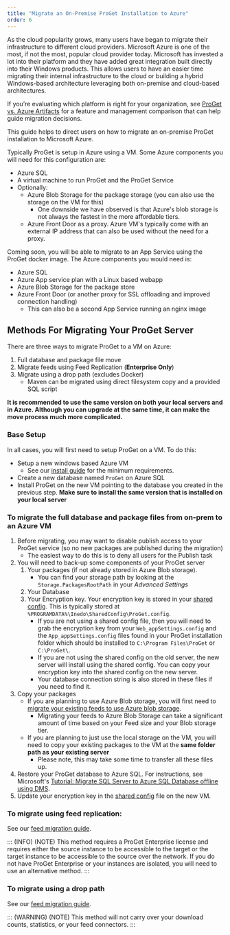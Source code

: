 ```yaml
---
title: "Migrate an On-Premise ProGet Installation to Azure"
order: 6
---
```


As the cloud popularity grows, many users have began to migrate their infrastructure to different cloud providers.  Microsoft Azure is one of the most, if not the most, popular cloud provider today.  Microsoft has invested a lot into their platform and they have added great integration built directly into their Windows products.  This allows users to have an easier time migrating their internal infrastructure to the cloud or building a hybrid Windows-based architecture leveraging both on-premise and cloud-based architectures.

If you’re evaluating which platform is right for your organization, see [ProGet vs. Azure Artifacts](https://inedo.com/proget/vs-azure-artifacts) for a feature and management comparison that can help guide migration decisions.

This guide helps to direct users on how to migrate an on-premise ProGet installation to Microsoft Azure.

Typically ProGet is setup in Azure using a VM.  Some Azure components you will need for this configuration are:
- Azure SQL
- A virtual machine to run ProGet and the ProGet Service
- Optionally:
    - Azure Blob Storage for the package storage (you can also use the storage on the VM for this)
        - One downside we have observed is that Azure's blob storage is not always the fastest in the more affordable tiers.
    - Azure Front Door as a proxy.  Azure VM's typically come with an external IP address that can also be used without the need for a proxy.
   
Coming soon, you will be able to migrate to an App Service using the ProGet docker image. The Azure components you would need is:
- Azure SQL
- Azure App service plan with a Linux based webapp
- Azure Blob Storage for the package store
- Azure Front Door (or another proxy for SSL offloading and improved connection handling)
    - This can also be a second App Service running an nginx image

## Methods For Migrating Your ProGet Server

There are three ways to migrate ProGet to a VM on Azure:
1. Full database and package file move
2. Migrate feeds using Feed Replication (**Enterprise Only**)
3. Migrate using a drop path (excludes Docker)
	- Maven can be migrated using direct filesystem copy and a provided SQL script
	
**It is recommended to use the same version on both your local servers and in Azure. Although you can upgrade at the same time, it can make the move process much more complicated.**

### Base Setup
 In all cases, you will first need to setup ProGet on a VM.  To do this:
- Setup a new windows based Azure VM
   - See our [install guide](/docs/proget/installation/installation-guide) for the minimum requirements.
- Create a new database named `ProGet` on Azure SQL
- Install ProGet on the new VM pointing to the database you created in the previous step.  **Make sure to install the same version that is installed on your local server**

### To migrate the full database and package files from on-prem to an Azure VM
1. Before migrating, you may want to disable publish access to your ProGet service (so no new packages are published during the migration)
    - The easiest way to do this is to deny all users for the Publish task
2. You will need to back-up some components of your ProGet server
    1. Your packages (if not already stored in Azure Blob storage).  
		- You can find your storage path by looking at the `Storage.PackagesRootPath` in your _Advanced Settings_
	2. Your Database
	3. Your Encryption key. Your encryption key is stored in your [shared config](/docs/installation/configuration-files).  This is typically stored at `%PROGRAMDATA%\Inedo\SharedConfig\ProGet.config`.  
		- If you are not using a shared config file, then you will need to grab the encryption key from your `Web_appSettings.config` and the `App_appSettings.config` files found in your ProGet installation folder which should be installed to `C:\Program Files\ProGet` or `C:\ProGet\`.
		- If you are not using the shared config on the old server, the new server will install using the shared config.  You can copy your encryption key into the shared config on the new server.
		- Your database connection string is also stored in these files if you need to find it. 
3. Copy your packages
   - If you are planning to use Azure Blob storage, you will first need to [migrate your existing feeds to use Azure blob storage](/docs/proget/advanced-features/proget-advanced-cloud-storage).
      - Migrating your feeds to Azure Blob Storage can take a significant amount of time based on your Feed size and your Blob storage tier.
   - If you are planning to just use the local storage on the VM, you will need to copy your existing packages to the VM at the **same folder path as your existing server**
	  - Please note, this may take some time to transfer all these files up.
4. Restore your ProGet database to Azure SQL.  For instructions, see Microsoft's [Tutorial: Migrate SQL Server to Azure SQL Database offline using DMS](https://docs.microsoft.com/en-us/azure/dms/tutorial-sql-server-to-azure-sql).
5. Update your encryption key in the [shared config](/docs/installation/configuration-files) file on the new VM.

### To migrate using feed replication:

See our [feed migration guide](/docs/proget/feeds/feed-overview/proget-administration-migrating-a-proget-feed).

::: (INFO) (NOTE)
This method requires a ProGet Enterprise license and requires either the source instance to be accessible to the target or the target instance to be accessible to the source over the network. If you do not have ProGet Enterprise or your instances are isolated, you will need to use an alternative method. 
:::

### To migrate using a drop path

See our [feed migration guide](/docs/proget/feeds/feed-overview/proget-administration-migrating-a-proget-feed).

::: (WARNING) (NOTE)
This method will not carry over your download counts, statistics, or your feed connectors.
:::